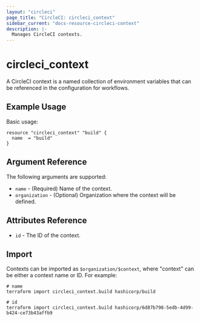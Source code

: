 ```yaml
---
layout: "circleci"
page_title: "CircleCI: circleci_context"
sidebar_current: "docs-resource-circleci-context"
description: |-
  Manages CircleCI contexts.
---
```


# circleci_context

A CircleCI context is a named collection of environment variables that can be referenced in the configuration for workflows.

## Example Usage

Basic usage:

```hcl
resource "circleci_context" "build" {
  name  = "build"
}
```

## Argument Reference

The following arguments are supported:

* `name` - (Required) Name of the context.
* `organization` - (Optional) Organization where the context will be defined.

## Attributes Reference

* `id` - The ID of the context.

## Import

Contexts can be imported as `$organization/$context`, where "context" can be either a context name or ID. For example:

```shell
# name
terraform import circleci_context.build hashicorp/build

# id
terraform import circleci_context.build hashicorp/6d87b798-5edb-4d99-b424-ce73b43affb9
```
